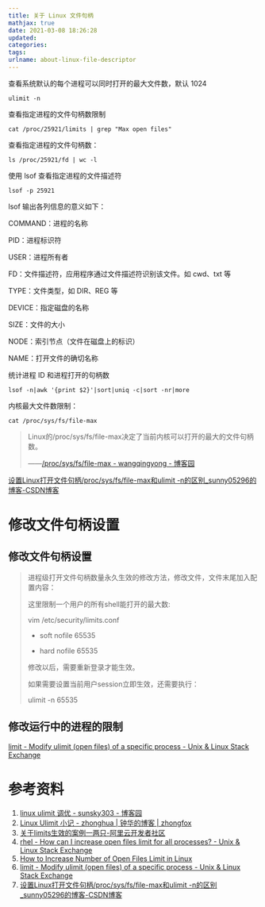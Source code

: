 ```yaml
---
title: 关于 Linux 文件句柄
mathjax: true
date: 2021-03-08 18:26:28
updated:
categories:
tags:
urlname: about-linux-file-descriptor
---
```




<!-- more -->



查看系统默认的每个进程可以同时打开的最大文件数，默认 1024

```
ulimit -n
```



查看指定进程的文件句柄数限制

```
cat /proc/25921/limits | grep "Max open files"
```



查看指定进程的文件句柄数：

```
ls /proc/25921/fd | wc -l
```



使用 lsof 查看指定进程的文件描述符

```
lsof -p 25921
```

lsof 输出各列信息的意义如下：

COMMAND：进程的名称

PID：进程标识符

USER：进程所有者

FD：文件描述符，应用程序通过文件描述符识别该文件。如 cwd、txt 等

TYPE：文件类型，如 DIR、REG 等

DEVICE：指定磁盘的名称

SIZE：文件的大小

NODE：索引节点（文件在磁盘上的标识）

NAME：打开文件的确切名称



统计进程 ID 和进程打开的句柄数

```
lsof -n|awk '{print $2}'|sort|uniq -c|sort -nr|more
```



内核最大文件数限制：

```
cat /proc/sys/fs/file-max
```

> Linux的/proc/sys/fs/file-max决定了当前内核可以打开的最大的文件句柄数。
>
> ——[/proc/sys/fs/file-max - wangqingyong - 博客园](https://www.cnblogs.com/wangqingyong/p/11078741.html)

[设置Linux打开文件句柄/proc/sys/fs/file-max和ulimit -n的区别_sunny05296的博客-CSDN博客](https://blog.csdn.net/sunny05296/article/details/54952009)





# 修改文件句柄设置

## 修改文件句柄设置

> 进程级打开文件句柄数量永久生效的修改方法，修改文件，文件末尾加入配置内容：
>
> 这里限制一个用户的所有shell能打开的最大数:
>
> vim /etc/security/limits.conf
>
> * soft nofile 65535
>
> * hard nofile 65535
>
> 修改以后，需要重新登录才能生效。
>
>
> 如果需要设置当前用户session立即生效，还需要执行：
>
> ulimit -n 65535



## 修改运行中的进程的限制

[limit - Modify ulimit (open files) of a specific process - Unix & Linux Stack Exchange](https://unix.stackexchange.com/questions/75996/modify-ulimit-open-files-of-a-specific-process)





# 参考资料

1. [linux ulimit 调优 - sunsky303 - 博客园](https://www.cnblogs.com/sunsky303/p/8359592.html)
2. [Linux Ulimit 小记 - zhonghua | 钟华的博客 | zhongfox](https://zhonghua.io/2019/01/15/linux-ulimit/)
3. [关于limits生效的案例一两只-阿里云开发者社区](https://developer.aliyun.com/article/762289)
4. [rhel - How can I increase open files limit for all processes? - Unix & Linux Stack Exchange](https://unix.stackexchange.com/questions/8945/how-can-i-increase-open-files-limit-for-all-processes)
5. [How to Increase Number of Open Files Limit in Linux](https://www.tecmint.com/increase-set-open-file-limits-in-linux/)
6. [limit - Modify ulimit (open files) of a specific process - Unix & Linux Stack Exchange](https://unix.stackexchange.com/questions/75996/modify-ulimit-open-files-of-a-specific-process)
7. [设置Linux打开文件句柄/proc/sys/fs/file-max和ulimit -n的区别_sunny05296的博客-CSDN博客](https://blog.csdn.net/sunny05296/article/details/54952009)

